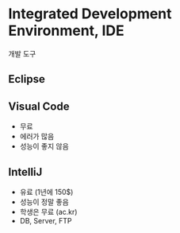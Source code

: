 # Integrated Development Environment, IDE


개발 도구


## Eclipse
## Visual Code

- 무료
- 에러가 많음
- 성능이 좋지 않음


## IntelliJ


- 유료 (1년에 150$)
- 성능이 정말 좋음
- 학생은 무료 (ac.kr)
- DB, Server, FTP